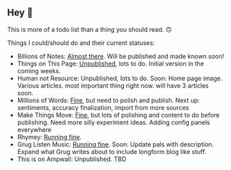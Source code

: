 ## Hey 👋

This is more of a todo list than a thing you should read. 🙃

Things I could/should do and their current statuses: 
- Billions of Notes: [Almost there](https://www.billionsofnotes.com/). Will be published and made known soon!
- Things on This Page: [Unpublished](https://github.com/goatonabicycle/things-on-this-page), lots to do. Initial version in the coming weeks.
- Human not Resource: Unpublished, lots to do. Soon: Home page image. Various articles. most important thing right now. will have 3 articles soon. 
- Millions of Words: [Fine](https://millions-of-words-bitter-dawn-8253.fly.dev/), but need to polish and publish. Next up: sentiments, accuracy finalization, import from more sources
- Make Things Move: [Fine](https://make-things-move.vercel.app/), but lots of polishing and content to do before publishing. Need more silly experiment ideas. Adding config panels everywhere
- Rhymey: [Running fine](https://chromewebstore.google.com/detail/rhymey/fbkmdcolngnmmhmdkhngfmdmeofipahp). 
- Grug Listen Music: [Running fine](https://www.gruglistenmusic.com/). Soon: Update pals with description. Expand what Grug writes about to include longform blog like stuff.
- This is on Ampwall: Unpublished. TBD
